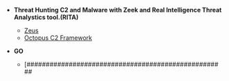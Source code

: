 


- <b>Threat Hunting C2 and Malware with Zeek and Real Intelligence Threat Analystics tool.(RITA)</b>
  - [Zeus](https://github.com/Hacosta21/Zeus-Trojan)
  - [Octopus C2 Framework](https://github.com/Hacosta21/Octopus-C2-framework)
    

 




- <b>GO</b>
  - [####################################################



